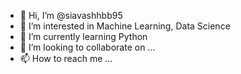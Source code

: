 - 👋 Hi, I’m @siavashhbb95
- 👀 I’m interested in Machine Learning, Data Science
- 🌱 I’m currently learning Python
- 💞️ I’m looking to collaborate on ...
- 📫 How to reach me ...

<!---
siavashhbb95/siavashhbb95 is a ✨ special ✨ repository because its `README.md` (this file) appears on your GitHub profile.
You can click the Preview link to take a look at your changes.
--->
